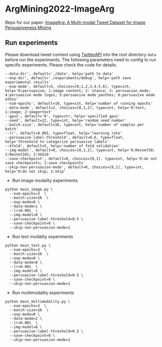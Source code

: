# ArgMining2022-ImageArg

Repo for our paper: [ImageArg: A Multi-modal Tweet Dataset for Image Persuasiveness Mining](https://aclanthology.org/2022.argmining-1.pdf#page=13)

## Run experiments
Please download tweet content using [TwitterAPI](https://developer.twitter.com/en/docs/twitter-api) into the root directory `data` before run the experiments. The following parameters need to config to run specific experiments. Please check the code for details.

```angular2html
--data-dir', default='./data', help='path to data'
--exp-dir', default='./experiments/debug', help='path save experimental results'
--exp-mode', default=5, choices=[0,1,2,3,4,5,6], type=int, help='0:persuasive; 1:image content; 2: stance; 3: perusasion_mode; 4:persuasive mode logos; 5:persuasive mode panthos; 6:persuasive mode ethos'
--num-epochs', default=10, type=int, help='number of running epochs'
--data-mode', default=2, choices=[0,1,2], type=int, help='0:text; 1:image; 2:image+text'
--gpus', default='0', type=str, help='specified gpus'
--seed', default=22, type=int, help='random seed number'
--batch-size', default=16, type=int, help='number of samples per batch'
--lr', default=0.001, type=float, help='learning rate'
--persuasive-label-threshold', default=0.6, type=float, help='threshold to categorize persuasive labels'
--kfold', default=5, help='number of fold validation'
--img-model', default=0, choices=[0,1,2], type=int, help='0:Resnet50; 1:Resnet101; 2:VGG16'
--save-checkpoint', default=0, choices=[0,1], type=int, help='0:do not save checkpoints; 1:save checkpoints'
--skip-non-persuasion-mode', default=0, choices=[0,1], type=int, help='0:do not skip; 1:skip'
```

* Run image modality experiments
```angular2html
python main_image.py \
  --num-epochs=3  \
  --batch-size=16  \
  --exp-mode=0 \
  --data-mode=1 \
  --lr=0.001  \
  --img-model=0 \
  --persuasive-label-threshold=0.5 \
  --save-checkpoint=0 \
  --skip-non-persuasion-mode=1
```
* Run text modality experiments
```angular2html
python main_text.py \
  --num-epochs=3  \
  --batch-size=16  \
  --exp-mode=0 \
  --data-mode=0 \
  --lr=0.001  \
  --img-model=0 \
  --persuasive-label-threshold=0.5 \
  --save-checkpoint=0 \
  --skip-non-persuasion-mode=1
```
* Run multimodality experiments
```angular2html
python main_multimodality.py \
  --num-epochs=3  \
  --batch-size=16  \
  --exp-mode=0 \
  --data-mode=2 \
  --lr=0.001  \
  --img-model=0 \
  --persuasive-label-threshold=0.5 \
  --save-checkpoint=0 \
  --skip-non-persuasion-mode=1
```

